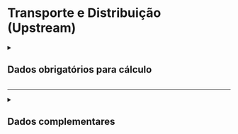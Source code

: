 # Transporte e Distribuição (Upstream)

<details>
  <summary><strong><h2>Dados obrigatórios para cálculo</strong></summary>

#### Cálculo de emissões por tipo e ano de fabricação da frota de veículos no ano

Campo no Supabase|Valores GHG|
|---|---|
`categoria_de_emissoes`|_TRANSPORTE E DISTRIBUIÇÃO (UPSTREAM) 1_
`date`|Data da referência _(yyyy-mm-dd hh:mm:ss)_|
|`escopo`|Escopo|
[tipo_veiculo_frota](https://github.com/ZNIT-Tech/documentation/blob/main/Veiculos%20da%20Frota.md)|Tipo da frota de veículos|
`ano_frota`|Ano da frota|
`consumo_anual`|Consumo anual de combustível _(litros)_|
`consumo_mensal`|Consumo mensal de combustível _(litros)_|

<sub><em>Obs.: Inserir apenas consumo mensal ou consumo anual</em></sub>

---
#### Cálculo de emissões por tipo de combustível no ano

Campo no Supabase|Valores GHG
|---|---|
`categoria_de_emissoes`|_TRANSPORTE E DISTRIBUIÇÃO (UPSTREAM) 2_
`date`|Data da referência _(yyyy-mm-dd hh:mm:ss)_|
|`escopo`|Escopo|
[combustivel](https://github.com/ZNIT-Tech/documentation/blob/main/Combustiveis.md)|Tipo de combustível|
`consumo_anual`|Consumo anual _(litros, m³ ou kg)_|
`consumo_mensal`|Consumo referente ao mês de date _(litros, m³ ou kg)_|

<sub><em>Obs.: Inserir apenas consumo mensal ou consumo anual</em></sub>

---
#### Cálculo de emissões por distância percorrida e peso da carga fracionada transportada (caminhões e veículos de carga) no ano

Campos no Supabase|Valores GHG|
|---|---|
`categoria_de_emissoes`|_TRANSPORTE E DISTRIBUIÇÃO (UPSTREAM) 3_|
|`date`|Data|
|`escopo`|Escopo|
[Id_caminhao](https://github.com/ZNIT-Tech/documentation/blob/main/Caminhoes.md)|Tipo de veículo|
`carga_transportada`|Carga Transportada _(t)_|
`consumo_anual`|Distância Percorrida _(km)_|


---
#### Cálculo de emissões por distância percorrida e idade da frota no ano

Campo no Supabase|Valores GHG|
|---|---|
`categoria_de_emissoes`|_TRANSPORTE E DISTRIBUIÇÃO (UPSTREAM) 4_
`date`|Data da referência _(yyyy-mm-dd hh:mm:ss)_|
|`escopo`|Escopo|
[tipo_veiculo_frota](https://github.com/ZNIT-Tech/documentation/blob/main/Veiculos%20da%20Frota.md)|Tipo da frota de veículos|
`ano_frota`|Ano da frota|
`ano_do_veculo`|Ano do veículo|
`consumo_anual`|Distância percorrida anual _(km)_|
`consumo_mensal`|Distância percorrida / mês referente a date _(km)_|

<sub><em>Obs.: Inserir apenas consumo mensal ou consumo anual. Quant só é usado quando consumo_mensal e consumo_anual não forem preenchidos. Ano_do_veculo só utiliza quando ano_frota não for preenchido</em></sub>

</details>

---

<details>
  <summary><h2><strong>Dados complementares</strong></summary>

|Campo no Supabase|Valor|
|---|---|
|`cnpj_fornecedor`|CNPJ Fornecedor|
|`nome_fornecedor`|Nome Fornecedor|
`numero_do_documento`|Chave da NFe|
`natureza_da_operao`|Natureza da operação|
`cdigo_do_produto`|Codigo produto|
`ncm`|NCM|
`un`|Unidade de medida|
`quant`|Quantidade|
`peso_nf`|Peso|
`endereco_do_experdidor`|Endereço do remetente|
`endereco_do_destinatrio`|Endereço do destinatário|


</details>
